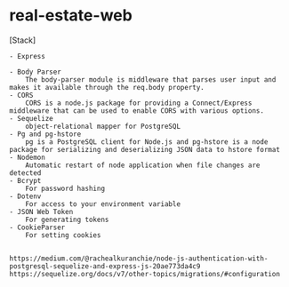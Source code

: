 # real-estate-web

[Stack]

    - Express

    - Body Parser
        The body-parser module is middleware that parses user input and makes it available through the req.body property.
    - CORS
        CORS is a node.js package for providing a Connect/Express middleware that can be used to enable CORS with various options.
    - Sequelize
        object-relational mapper for PostgreSQL
    - Pg and pg-hstore 
        pg is a PostgreSQL client for Node.js and pg-hstore is a node package for serializing and deserializing JSON data to hstore format
    - Nodemon
        Automatic restart of node application when file changes are detected 
    - Bcrypt
        For password hashing 
    - Dotenv
        For access to your environment variable 
    - JSON Web Token
        For generating tokens
    - CookieParser
        For setting cookies


    https://medium.com/@rachealkuranchie/node-js-authentication-with-postgresql-sequelize-and-express-js-20ae773da4c9
    https://sequelize.org/docs/v7/other-topics/migrations/#configuration
